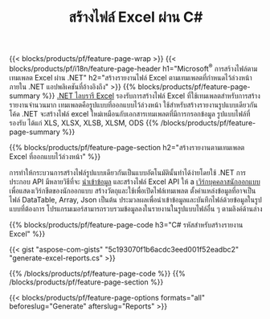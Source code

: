 ﻿---
title: สร้างไฟล์ Excel ผ่าน C#
url: /th/net/assembly/
description: สร้างสเปรดชีต Microsoft Excel จากแผ่นเทมเพลตโดยใช้ C# code
---
{{< blocks/products/pf/feature-page-wrap >}}
{{< blocks/products/pf/i18n/feature-page-header h1="Microsoft<sup>&reg;</sup> การสร้างไฟล์ตามเทมเพลต Excel ผ่าน .NET" h2="สร้างรายงานไฟล์ Excel ตามเทมเพลตที่กำหนดไว้ล่วงหน้าภายใน .NET แอปพลิเคชันที่อ้างอิงถึง" >}}
{{% blocks/products/pf/feature-page-summary %}}
[.NET ไลบรารี Excel](/cells/net/) รองรับการสร้างไฟล์ Excel ที่ใช้เทมเพลตสำหรับการสร้างรายงานจำนวนมาก เทมเพลตคือรูปแบบที่ออกแบบไว้ล่วงหน้า ใช้สำหรับสร้างรายงานรูปแบบเดียวกัน โค้ด .NET จะสร้างไฟล์ excel ใหม่เหมือนกับเอกสารเทมเพลตที่มีการกรอกข้อมูล รูปแบบไฟล์ที่รองรับ ได้แก่ XLS, XLSX, XLSB, XLSM, ODS
{{% /blocks/products/pf/feature-page-summary %}}

{{% blocks/products/pf/feature-page-section h2="สร้างรายงานตามเทมเพลต Excel ที่ออกแบบไว้ล่วงหน้า" %}}

การทำให้กระบวนการสร้างไฟล์รูปแบบเดียวกันเป็นแบบอัตโนมัตินั้นทำได้ง่ายโดยใช้ .NET การประกอบ API มีหลายวิธีที่จะ [นำเข้าข้อมูล](https://docs.aspose.com/cells/net/import-data-into-worksheet/#importing-data-from-json) และสร้างไฟล์ Excel API ให้ a [เวิร์กบุคคลาสนักออกแบบ](https://reference.aspose.com/cells/net/aspose.cells/workbookdesigner) เพื่อแสดงเวิร์กชีตของนักออกแบบ สร้างวัตถุและใช้เพื่อเปิดไฟล์เทมเพลต ตั้งค่าแหล่งข้อมูลที่อาจเป็นไฟล์ DataTable, Array, Json เป็นต้น ประมวลผลเพื่อนำเข้าข้อมูลและบันทึกไฟล์ด้วยข้อมูลในรูปแบบที่ต้องการ โปรแกรมเมอร์สามารถรวบรวมข้อมูลลงในรายงานในรูปแบบไฟล์อื่น ๆ ตามลิงค์ด้านล่าง



{{% blocks/products/pf/feature-page-code h3="C# รหัสสำหรับสร้างรายงาน Excel" %}}

{{< gist "aspose-com-gists" "5c193070f1b6acdc3eed001f52eadbc2" "generate-excel-reports.cs" >}}

{{% /blocks/products/pf/feature-page-code %}}
{{% /blocks/products/pf/feature-page-section %}}

{{< blocks/products/pf/feature-page-options formats="all" beforeslug="Generate" afterslug="Reports" >}}